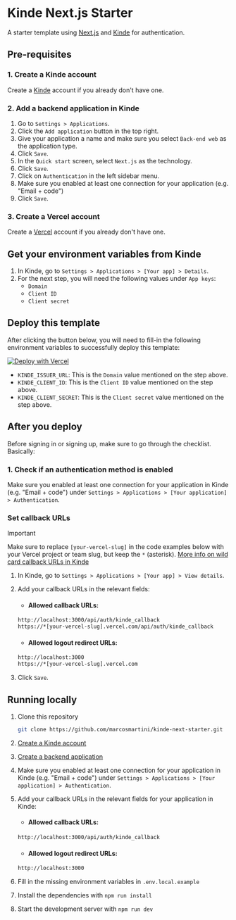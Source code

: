 # Kinde Next.js Starter

A starter template using [Next.js](https://nextjs.org) and [Kinde](https://kinde.com) for authentication.

## Pre-requisites

### 1. Create a Kinde account

Create a [Kinde](https://app.kinde.com/register) account if you already don't have one.

### 2. Add a backend application in Kinde

1. Go to `Settings > Applications`.
2. Click the `Add application` button in the top right.
3. Give your application a name and make sure you select `Back-end web` as the application type.
4. Click `Save`.
5. In the `Quick start` screen, select `Next.js` as the technology.
6. Click `Save`.
7. Click on `Authentication` in the left sidebar menu.
8. Make sure you enabled at least one connection for your application (e.g. "Email + code")
9. Click `Save`.

### 3. Create a Vercel account

Create a [Vercel](https://vercel.com/signup) account if you already don't have one.

## Get your environment variables from Kinde

1. In Kinde, go to `Settings > Applications > [Your app] > Details`.
2. For the next step, you will need the following values under `App keys`:
   - `Domain`
   - `Client ID`
   - `Client secret`

## Deploy this template

After clicking the button below, you will need to fill-in the following environment variables to successfully deploy this template:

<a href="https://vercel.com/new/clone?repository-url=https%3A%2F%2Fgithub.com%2Fmarcosmartini%2Fkinde-next-starter&env=KINDE_ISSUER_URL,KINDE_CLIENT_ID,KINDE_CLIENT_SECRET&envDescription=Environment%20variables%20needed&envLink=https%3A%2F%2Fdocs.kinde.com%2Fdeveloper-tools%2Fsdks%2Fbackend%2Fnextjs-sdk%2F%23configure-environment-variables&project-name=kinde-next-starter&repository-name=kinde-next-starter"><img src="https://vercel.com/button" alt="Deploy with Vercel"/></a>

- `KINDE_ISSUER_URL`: This is the `Domain` value mentioned on the step above.
- `KINDE_CLIENT_ID`: This is the `Client ID` value mentioned on the step above.
- `KINDE_CLIENT_SECRET`: This is the `Client secret` value mentioned on the step above.

## After you deploy

Before signing in or signing up, make sure to go through the checklist. Basically:

### 1. Check if an authentication method is enabled

Make sure you enabled at least one connection for your application in Kinde (e.g. "Email + code") under `Settings > Applications > [Your application] > Authentication`.

### Set callback URLs

> [!IMPORTANT]
> Make sure to replace `[your-vercel-slug]` in the code examples below with your Vercel project or team slug, but keep the `*` (asterisk).
> [More info on wild card callback URLs in Kinde](https://docs.kinde.com/get-started/connect/callback-urls/?r=search#wildcards-in-callback-urls)

1. In Kinde, go to `Settings > Applications > [Your app] > View details`.

2. Add your callback URLs in the relevant fields:

   - #### Allowed callback URLs:

   ```bash
   http://localhost:3000/api/auth/kinde_callback
   https://*[your-vercel-slug].vercel.com/api/auth/kinde_callback
   ```

   - #### Allowed logout redirect URLs:

   ```bash
   http://localhost:3000
   https://*[your-vercel-slug].vercel.com
   ```

3. Click `Save`.

## Running locally

1. Clone this repository
   ```sh
   git clone https://github.com/marcosmartini/kinde-next-starter.git
   ```
2. [Create a Kinde account](#1-create-a-kinde-account)
3. [Create a backend application](#2-add-a-backend-application-in-kinde)
4. Make sure you enabled at least one connection for your application in Kinde (e.g. "Email + code") under `Settings > Applications > [Your application] > Authentication`.
5. Add your callback URLs in the relevant fields for your application in Kinde:

   - #### Allowed callback URLs:

   ```bash
   http://localhost:3000/api/auth/kinde_callback
   ```

   - #### Allowed logout redirect URLs:

   ```bash
   http://localhost:3000
   ```

6. Fill in the missing environment variables in `.env.local.example`
7. Install the dependencies with `npm run install`
8. Start the development server with `npm run dev`
